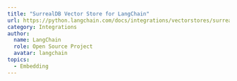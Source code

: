 ```yaml
---
title: "SurrealDB Vector Store for LangChain"
url: https://python.langchain.com/docs/integrations/vectorstores/surrealdb
category: Integrations
author:
  name: LangChain
  role: Open Source Project
  avatar: langchain
topics:
  - Embedding
---
```


